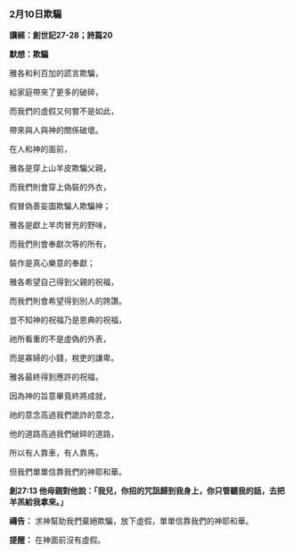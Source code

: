 
### 2月10日欺騙

**讀經：創世記27-28；詩篇20**

**默想：欺騙**

雅各和利百加的謊言欺騙，

給家庭帶來了更多的破碎，

而我們的虛假又何嘗不是如此，

帶來與人與神的關係破壞。

在人和神的面前，

雅各是穿上山羊皮欺騙父親，

而我們則會穿上偽裝的外衣，

假冒偽善妄圖欺騙人欺騙神；

雅各是獻上羊肉冒充的野味，

而我們則會奉獻次等的所有，

裝作是真心樂意的奉獻；

雅各希望自己得到父親的祝福，

而我們則會希望得到別人的誇讚。

豈不知神的祝福乃是恩典的祝福，

祂所看重的不是虛偽的外表，

而是寡婦的小錢，稅吏的謙卑。

雅各最終得到應許的祝福，

因為神的旨意畢竟終將成就，

祂的意念高過我們詭詐的意念，

他的道路高過我們破碎的道路，

所以有人靠車，有人靠馬，

但我們單單信靠我們的神耶和華。

**創27:13 他母親對他說：「我兒，你招的咒詛歸到我身上，你只管聽我的話，去把羊羔給我拿來。」**

**禱告：**
求神幫助我們棄絕欺騙，放下虛假，單單信靠我們的神耶和華。

**提醒：**
在神面前沒有虛假。
